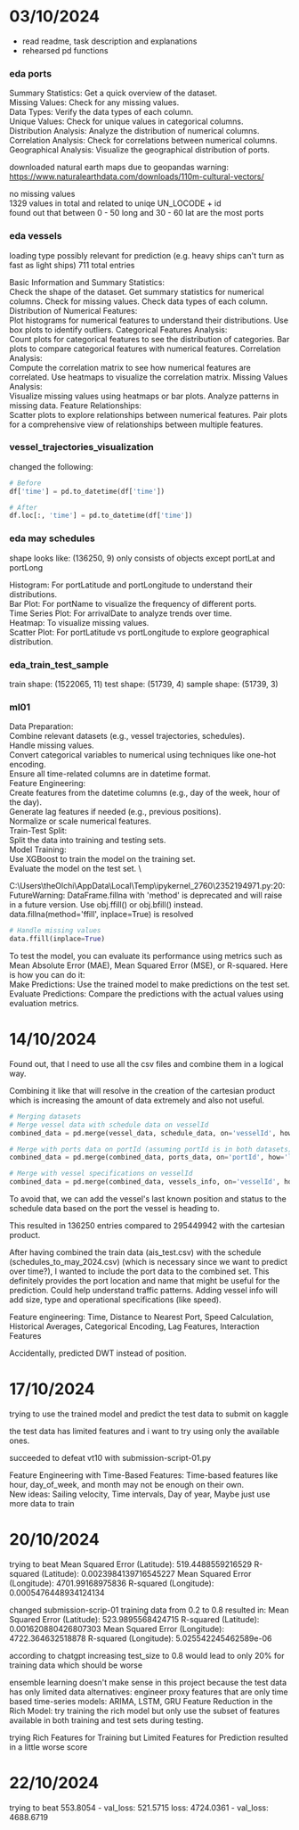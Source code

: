 # 03/10/2024
- read readme, task description and explanations
- rehearsed pd functions

### eda ports

Summary Statistics: Get a quick overview of the dataset. \
Missing Values: Check for any missing values. \
Data Types: Verify the data types of each column. \
Unique Values: Check for unique values in categorical columns. \
Distribution Analysis: Analyze the distribution of numerical columns. \
Correlation Analysis: Check for correlations between numerical columns. \
Geographical Analysis: Visualize the geographical distribution of ports.

downloaded natural earth maps due to geopandas warning: \
https://www.naturalearthdata.com/downloads/110m-cultural-vectors/

no missing values \
1329 values in total and related to uniqe UN_LOCODE + id \
found out that between 0 - 50 long and 30 - 60 lat are the most ports

### eda vessels

loading type possibly relevant for prediction (e.g. heavy ships can't turn as fast as light ships)
711 total entries

Basic Information and Summary Statistics:  
Check the shape of the dataset.
Get summary statistics for numerical columns.
Check for missing values.
Check data types of each column.
Distribution of Numerical Features:  
Plot histograms for numerical features to understand their distributions.
Use box plots to identify outliers.
Categorical Features Analysis:  
Count plots for categorical features to see the distribution of categories.
Bar plots to compare categorical features with numerical features.
Correlation Analysis:  
Compute the correlation matrix to see how numerical features are correlated.
Use heatmaps to visualize the correlation matrix.
Missing Values Analysis:  
Visualize missing values using heatmaps or bar plots.
Analyze patterns in missing data.
Feature Relationships:  
Scatter plots to explore relationships between numerical features.
Pair plots for a comprehensive view of relationships between multiple features.

### vessel_trajectories_visualization

changed the following:
```python
# Before
df['time'] = pd.to_datetime(df['time'])

# After
df.loc[:, 'time'] = pd.to_datetime(df['time'])
```

### eda may schedules

shape looks like: (136250, 9)
only consists of objects except portLat and portLong

Histogram: For portLatitude and portLongitude to understand their distributions. \
Bar Plot: For portName to visualize the frequency of different ports. \
Time Series Plot: For arrivalDate to analyze trends over time. \
Heatmap: To visualize missing values. \
Scatter Plot: For portLatitude vs portLongitude to explore geographical distribution.

### eda_train_test_sample

train shape: (1522065, 11)
test shape: (51739, 4)
sample shape: (51739, 3)

### ml01

Data Preparation:  \
Combine relevant datasets (e.g., vessel trajectories, schedules). \
Handle missing values. \
Convert categorical variables to numerical using techniques like one-hot encoding. \
Ensure all time-related columns are in datetime format. \
Feature Engineering:   \
Create features from the datetime columns (e.g., day of the week, hour of the day). \
Generate lag features if needed (e.g., previous positions). \
Normalize or scale numerical features. \
Train-Test Split:   \
Split the data into training and testing sets. \
Model Training:   \
Use XGBoost to train the model on the training set. \
Evaluate the model on the test set. \

C:\Users\theOlchi\AppData\Local\Temp\ipykernel_2760\2352194971.py:20: FutureWarning: DataFrame.fillna with 'method' is deprecated and will raise in a future version. Use obj.ffill() or obj.bfill() instead.
  data.fillna(method='ffill', inplace=True)
is resolved
```python
# Handle missing values
data.ffill(inplace=True)
```

To test the model, you can evaluate its performance using metrics such as Mean Absolute Error (MAE), Mean Squared Error (MSE), or R-squared. Here is how you can do it:  \
Make Predictions: Use the trained model to make predictions on the test set. \
Evaluate Predictions: Compare the predictions with the actual values using evaluation metrics.

# 14/10/2024

Found out, that I need to use all the csv files and combine them in a logical way. 

Combining it like that will resolve in the creation of the cartesian product
which is increasing the amount of data extremely and also not useful.

```python
# Merging datasets
# Merge vessel data with schedule data on vesselId
combined_data = pd.merge(vessel_data, schedule_data, on='vesselId', how='left')

# Merge with ports data on portId (assuming portId is in both datasets)
combined_data = pd.merge(combined_data, ports_data, on='portId', how='left')

# Merge with vessel specifications on vesselId
combined_data = pd.merge(combined_data, vessels_info, on='vesselId', how='left')
```

To avoid that, we can add the vessel's last known position and status
to the schedule data based on the port the vessel is heading to.

This resulted in 136250 entries compared to 295449942 with the cartesian product.

After having combined the train data (ais_test.csv) with the schedule (schedules_to_may_2024.csv)
(which is necessary since we want to predict over time?), I wanted to include
the port data to the combined set. This definitely provides the port location
and name that might be useful for the prediction. Could help understand
traffic patterns. Adding vessel info will add size, type and operational
specifications (like speed).

Feature engineering:
Time, Distance to Nearest Port, Speed Calculation, Historical Averages, 
Categorical Encoding, Lag Features, Interaction Features

Accidentally, predicted DWT instead of position.

# 17/10/2024

trying to use the trained model and predict the test data to submit on kaggle

the test data has limited features and i want to try using only the available ones.

succeeded to defeat vt10 with submission-script-01.py

Feature Engineering with Time-Based Features: Time-based features like hour,
day_of_week, and month may not be enough on their own. \
New ideas: Sailing velocity, Time intervals, Day of year, Maybe just use more data to train

# 20/10/2024

trying to beat
Mean Squared Error (Latitude): 519.4488559216529
R-squared (Latitude): 0.0023984139716545227
Mean Squared Error (Longitude): 4701.99168975836
R-squared (Longitude): 0.0005476448934124134

changed submission-scrip-01 training data from 0.2 to 0.8
resulted in:
Mean Squared Error (Latitude): 523.9895568424715
R-squared (Latitude): 0.001620880426807303
Mean Squared Error (Longitude): 4722.364632518878
R-squared (Longitude): 5.025542245462589e-06

according to chatgpt increasing test_size to 0.8 would lead to only 20% for training data which should be worse

ensemble learning doesn't make sense in this project because the test data has only limited data
alternatives: engineer proxy features that are only time based
time-series models: ARIMA, LSTM, GRU
Feature Reduction in the Rich Model: try training the rich model but only use the subset
of features available in both training and test sets during testing.

trying Rich Features for Training but Limited Features for Prediction
resulted in a little worse score

# 22/10/2024

trying to beat
553.8054 - val_loss: 521.5715
loss: 4724.0361 - val_loss: 4688.6719